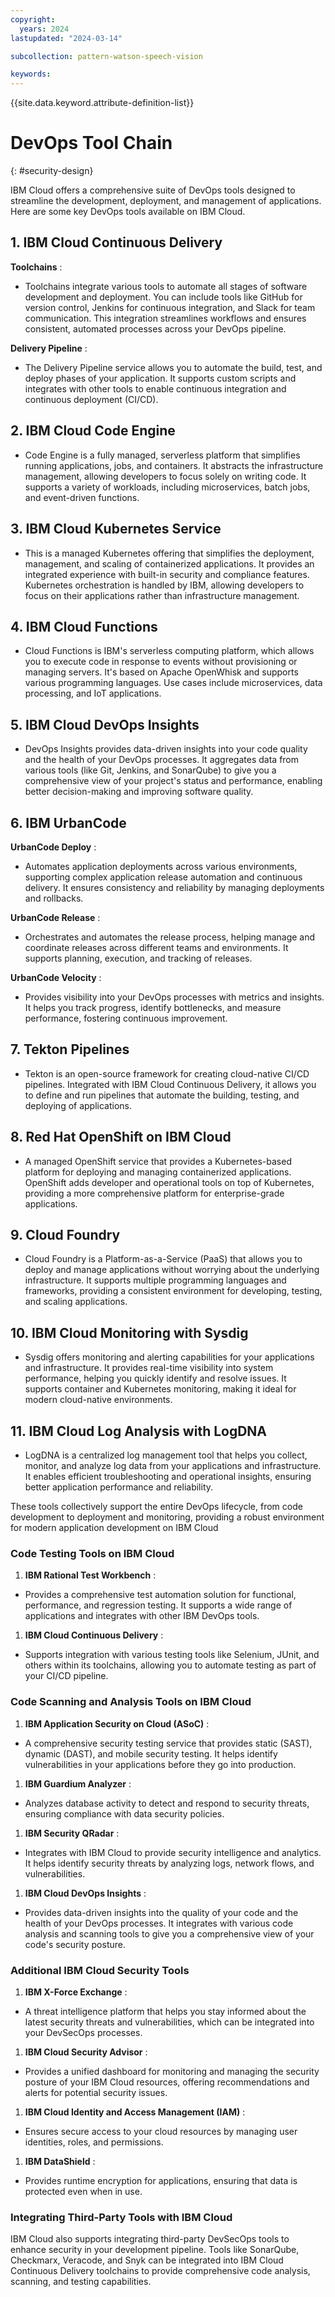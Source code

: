 ```yaml
---
copyright:
  years: 2024
lastupdated: "2024-03-14"

subcollection: pattern-watson-speech-vision

keywords:
---
```

{{site.data.keyword.attribute-definition-list}}

# DevOps Tool Chain

{: #security-design}

IBM Cloud offers a comprehensive suite of DevOps tools designed to streamline the development, deployment, and management of applications. Here are some key DevOps tools available on IBM Cloud.

## 1. IBM Cloud Continuous Delivery

 **Toolchains** :

* Toolchains integrate various tools to automate all stages of software development and deployment. You can include tools like GitHub for version control, Jenkins for continuous integration, and Slack for team communication. This integration streamlines workflows and ensures consistent, automated processes across your DevOps pipeline.

 **Delivery Pipeline** :

* The Delivery Pipeline service allows you to automate the build, test, and deploy phases of your application. It supports custom scripts and integrates with other tools to enable continuous integration and continuous deployment (CI/CD).

## 2. IBM Cloud Code Engine

* Code Engine is a fully managed, serverless platform that simplifies running applications, jobs, and containers. It abstracts the infrastructure management, allowing developers to focus solely on writing code. It supports a variety of workloads, including microservices, batch jobs, and event-driven functions.

## 3. IBM Cloud Kubernetes Service

* This is a managed Kubernetes offering that simplifies the deployment, management, and scaling of containerized applications. It provides an integrated experience with built-in security and compliance features. Kubernetes orchestration is handled by IBM, allowing developers to focus on their applications rather than infrastructure management.

## 4. IBM Cloud Functions

* Cloud Functions is IBM's serverless computing platform, which allows you to execute code in response to events without provisioning or managing servers. It's based on Apache OpenWhisk and supports various programming languages. Use cases include microservices, data processing, and IoT applications.

## 5. IBM Cloud DevOps Insights

* DevOps Insights provides data-driven insights into your code quality and the health of your DevOps processes. It aggregates data from various tools (like Git, Jenkins, and SonarQube) to give you a comprehensive view of your project's status and performance, enabling better decision-making and improving software quality.

## 6. IBM UrbanCode

 **UrbanCode Deploy** :

* Automates application deployments across various environments, supporting complex application release automation and continuous delivery. It ensures consistency and reliability by managing deployments and rollbacks.

 **UrbanCode Release** :

* Orchestrates and automates the release process, helping manage and coordinate releases across different teams and environments. It supports planning, execution, and tracking of releases.

 **UrbanCode Velocity** :

* Provides visibility into your DevOps processes with metrics and insights. It helps you track progress, identify bottlenecks, and measure performance, fostering continuous improvement.

## 7. Tekton Pipelines

* Tekton is an open-source framework for creating cloud-native CI/CD pipelines. Integrated with IBM Cloud Continuous Delivery, it allows you to define and run pipelines that automate the building, testing, and deploying of applications.

## 8. Red Hat OpenShift on IBM Cloud

* A managed OpenShift service that provides a Kubernetes-based platform for deploying and managing containerized applications. OpenShift adds developer and operational tools on top of Kubernetes, providing a more comprehensive platform for enterprise-grade applications.

## 9. Cloud Foundry

* Cloud Foundry is a Platform-as-a-Service (PaaS) that allows you to deploy and manage applications without worrying about the underlying infrastructure. It supports multiple programming languages and frameworks, providing a consistent environment for developing, testing, and scaling applications.

## 10. IBM Cloud Monitoring with Sysdig

* Sysdig offers monitoring and alerting capabilities for your applications and infrastructure. It provides real-time visibility into system performance, helping you quickly identify and resolve issues. It supports container and Kubernetes monitoring, making it ideal for modern cloud-native environments.

## 11. IBM Cloud Log Analysis with LogDNA

* LogDNA is a centralized log management tool that helps you collect, monitor, and analyze log data from your applications and infrastructure. It enables efficient troubleshooting and operational insights, ensuring better application performance and reliability.

These tools collectively support the entire DevOps lifecycle, from code development to deployment and monitoring, providing a robust environment for modern application development on IBM Cloud



### Code Testing Tools on IBM Cloud

1. **IBM Rational Test Workbench** :

* Provides a comprehensive test automation solution for functional, performance, and regression testing. It supports a wide range of applications and integrates with other IBM DevOps tools.

1. **IBM Cloud Continuous Delivery** :

* Supports integration with various testing tools like Selenium, JUnit, and others within its toolchains, allowing you to automate testing as part of your CI/CD pipeline.

### Code Scanning and Analysis Tools on IBM Cloud

1. **IBM Application Security on Cloud (ASoC)** :

* A comprehensive security testing service that provides static (SAST), dynamic (DAST), and mobile security testing. It helps identify vulnerabilities in your applications before they go into production.

1. **IBM Guardium Analyzer** :

* Analyzes database activity to detect and respond to security threats, ensuring compliance with data security policies.

1. **IBM Security QRadar** :

* Integrates with IBM Cloud to provide security intelligence and analytics. It helps identify security threats by analyzing logs, network flows, and vulnerabilities.

1. **IBM Cloud DevOps Insights** :

* Provides data-driven insights into the quality of your code and the health of your DevOps processes. It integrates with various code analysis and scanning tools to give you a comprehensive view of your code's security posture.

### Additional IBM Cloud Security Tools

1. **IBM X-Force Exchange** :

* A threat intelligence platform that helps you stay informed about the latest security threats and vulnerabilities, which can be integrated into your DevSecOps processes.

1. **IBM Cloud Security Advisor** :

* Provides a unified dashboard for monitoring and managing the security posture of your IBM Cloud resources, offering recommendations and alerts for potential security issues.

1. **IBM Cloud Identity and Access Management (IAM)** :

* Ensures secure access to your cloud resources by managing user identities, roles, and permissions.

1. **IBM DataShield** :

* Provides runtime encryption for applications, ensuring that data is protected even when in use.

### Integrating Third-Party Tools with IBM Cloud

IBM Cloud also supports integrating third-party DevSecOps tools to enhance security in your development pipeline. Tools like SonarQube, Checkmarx, Veracode, and Snyk can be integrated into IBM Cloud Continuous Delivery toolchains to provide comprehensive code analysis, scanning, and testing capabilities.
